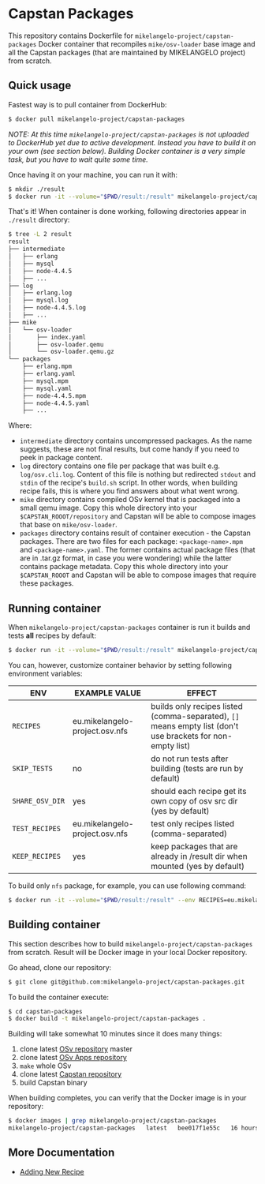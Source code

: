 # Capstan Packages
This repository contains Dockerfile for `mikelangelo-project/capstan-packages` Docker container that
recompiles `mike/osv-loader` base image and all the Capstan packages (that are maintained by
MIKELANGELO project) from scratch.

## Quick usage
Fastest way is to pull container from DockerHub:
```bash
$ docker pull mikelangelo-project/capstan-packages
```
*NOTE: At this time `mikelangelo-project/capstan-packages` is not uploaded to DockerHub yet due to active
development. Instead you have to build it on your own (see section below). Building Docker container
is a very simple task, but you have to wait quite some time.*

Once having it on your machine, you can run it with:
```bash
$ mkdir ./result
$ docker run -it --volume="$PWD/result:/result" mikelangelo-project/capstan-packages
```
That's it! When container is done working, following directories appear in `./result` directory:
```bash
$ tree -L 2 result
result
├── intermediate
│   ├── erlang
│   ├── mysql
│   ├── node-4.4.5
│   ├── ...
├── log
│   ├── erlang.log
│   ├── mysql.log
│   ├── node-4.4.5.log
│   ├── ...
├── mike
│   └── osv-loader
│       ├── index.yaml
│       ├── osv-loader.qemu
│       └── osv-loader.qemu.gz
└── packages
    ├── erlang.mpm
    ├── erlang.yaml
    ├── mysql.mpm
    ├── mysql.yaml
    ├── node-4.4.5.mpm
    ├── node-4.4.5.yaml
    ├── ...
```
Where:

* `intermediate` directory contains uncompressed packages. As the name suggests, these are not final
results, but come handy if you need to peek in package content.
* `log` directory contains one file per package that was built e.g. `log/osv.cli.log`. Content of this
file is nothing but redirected `stdout` and `stdin` of the recipe's `build.sh` script. In other
words, when building recipe fails, this is where you find answers about what went wrong.
* `mike` directory contains compiled OSv kernel that is packaged into a small qemu image. Copy this
whole directory into your `$CAPSTAN_ROOOT/repository` and Capstan will be able to compose images
that base on `mike/osv-loader`.
* `packages` directory contains result of container execution - the Capstan packages. There are two
files for each package: `<package-name>.mpm` and `<package-name>.yaml`. The former contains actual
package files (that are in .tar.gz format, in case you were wondering) while the latter contains
package metadata. Copy this whole directory into your `$CAPSTAN_ROOOT` and Capstan will be able to
compose images that require these packages.

## Running container
When `mikelangelo-project/capstan-packages` container is run it builds and tests **all** recipes by
default:
```bash
$ docker run -it --volume="$PWD/result:/result" mikelangelo-project/capstan-packages
```
You can, however, customize container behavior by setting following environment variables:

| ENV | EXAMPLE VALUE | EFFECT |
|-----|---------------|--------|
| `RECIPES` |  eu.mikelangelo-project.osv.nfs | builds only recipes listed (comma-separated), `[]` means empty list (don't use brackets for non-empty list) |
| `SKIP_TESTS` |  no | do not run tests after building (tests are run by default) |
| `SHARE_OSV_DIR` | yes | should each recipe get its own copy of osv src dir (yes by default) |
| `TEST_RECIPES` | eu.mikelangelo-project.osv.nfs | test only recipes listed (comma-separated) |
| `KEEP_RECIPES` | yes | keep packages that are already in /result dir when mounted (yes by default) |

To build only `nfs` package, for example, you can use following command:
```bash
$ docker run -it --volume="$PWD/result:/result" --env RECIPES=eu.mikelangelo-project.osv.nfs mikelangelo-project/capstan-packages
```

## Building container
This section describes how to build `mikelangelo-project/capstan-packages` from scratch. Result will
be Docker image in your local Docker repository.

Go ahead, clone our repository:
```bash
$ git clone git@github.com:mikelangelo-project/capstan-packages.git
```
To build the container execute:
```bash
$ cd capstan-packages
$ docker build -t mikelangelo-project/capstan-packages .
```
Building will take somewhat 10 minutes since it does many things:

1. clone latest [OSv repository](https://github.com/cloudius-systems/osv) master
2. clone latest [OSv Apps repository](https://github.com/cloudius-systems/osv-apps)
3. `make` whole OSv
4. clone latest [Capstan repository](https://github.com/mikelangelo-project/capstan)
5. build Capstan binary

When building completes, you can verify that the Docker image is in your repository:
```bash
$ docker images | grep mikelangelo-project/capstan-packages
mikelangelo-project/capstan-packages   latest   bee017f1e55c   16 hours ago   2.82 GB
```

## More Documentation
* [Adding New Recipe](doc/recipes.md)
